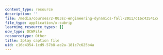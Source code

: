 ```yaml
---
content_type: resource
description: ''
file: /media/courses/2-003sc-engineering-dynamics-fall-2011/c16c43541cd957b8ae2a181c7c625b4a_63sIgMvBuEQ.vtt
file_type: application/x-subrip
learning_resource_types: []
ocw_type: OCWFile
resourcetype: Other
title: 3play caption file
uid: c16c4354-1cd9-57b8-ae2a-181c7c625b4a
---
```

